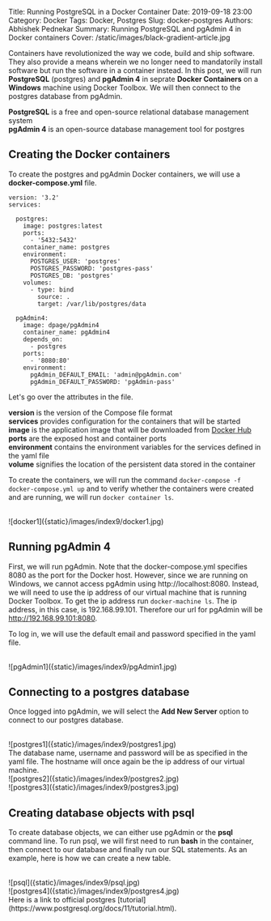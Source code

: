Title: Running PostgreSQL in a Docker Container
Date: 2019-09-18 23:00
Category: Docker
Tags: Docker, Postgres
Slug: docker-postgres
Authors: Abhishek Pednekar
Summary: Running PostgreSQL and pgAdmin 4 in Docker containers
Cover: /static/images/black-gradient-article.jpg

Containers have revolutionized the way we code, build and ship software. They also provide a means wherein we no longer need to mandatorily install software but run the software in a container instead. In this post, we will run **PostgreSQL** (postgres) and **pgAdmin 4** in seprate **Docker Containers** on a **Windows** machine using Docker Toolbox. We will then connect to the postgres database from pgAdmin.

**PostgreSQL** is a free and open-source relational database management system<br/>
**pgAdmin 4** is an open-source database management tool for postgres

## Creating the Docker containers
To create the postgres and pgAdmin Docker containers, we will use a **docker-compose.yml** file. 

```
version: '3.2'
services:

  postgres:
    image: postgres:latest
    ports:
      - '5432:5432'
    container_name: postgres
    environment:
      POSTGRES_USER: 'postgres'
      POSTGRES_PASSWORD: 'postgres-pass'
      POSTGRES_DB: 'postgres'
    volumes:
      - type: bind
        source: .
        target: /var/lib/postgres/data

  pgAdmin4:
    image: dpage/pgAdmin4
    container_name: pgAdmin4
    depends_on:
      - postgres
    ports:
      - '8080:80'
    environment:
      pgAdmin_DEFAULT_EMAIL: 'admin@pgAdmin.com'
      pgAdmin_DEFAULT_PASSWORD: 'pgAdmin-pass'  
```

Let's go over the attributes in the file.<br/>

**version** is the version of the Compose file format<br/>
**services** provides configuration for the containers that will be started<br/>
**image** is the application image that will be downloaded from [Docker Hub](https://hub.docker.com/)<br/>
**ports** are the exposed host and container ports<br/>
**environment** contains the environment variables for the services defined in the yaml file<br/>
**volume** signifies the location of the persistent data stored in the container

To create the containers, we will run the command `docker-compose -f docker-compose.yml up` and to verify whether the containers were created and are running, we will run `docker container ls`.

<br/>
![docker1]({static}/images/index9/docker1.jpg)

## Running pgAdmin 4
First, we will run pgAdmin. Note that the docker-compose.yml specifies 8080 as the port for the Docker host. However, since we are running on Windows, we cannot access pgAdmin using http://localhost:8080. Instead, we will need to use the ip address of our virtual machine that is running Docker Toolbox. To get the ip address run `docker-machine ls`. The ip address, in this case, is 192.168.99.101. Therefore our url for pgAdmin will be http://192.168.99.101:8080.

To log in, we will use the default email and password specified in the yaml file.

<br/>
![pgAdmin1]({static}/images/index9/pgAdmin1.jpg)

## Connecting to a postgres database
Once logged into pgAdmin, we will select the **Add New Server** option to connect to our postgres database.

<br/>
![postgres1]({static}/images/index9/postgres1.jpg)

<br/>
The database name, username and password will be as specified in the yaml file. The hostname will once again be the ip address of our virtual machine.

<br/>
![postgres2]({static}/images/index9/postgres2.jpg)

<br/>
![postgres3]({static}/images/index9/postgres3.jpg)

## Creating database objects with psql
To create database objects, we can either use pgAdmin or the **psql** command line. To run psql, we will first need to run **bash** in the container, then connect to our database and finally run our SQL statements. As an example, here is how we can create a new table.

<br/>
![psql]({static}/images/index9/psql.jpg)

<br/>
![postgres4]({static}/images/index9/postgres4.jpg)

<br/>
Here is a link to official postgres [tutorial](https://www.postgresql.org/docs/11/tutorial.html).